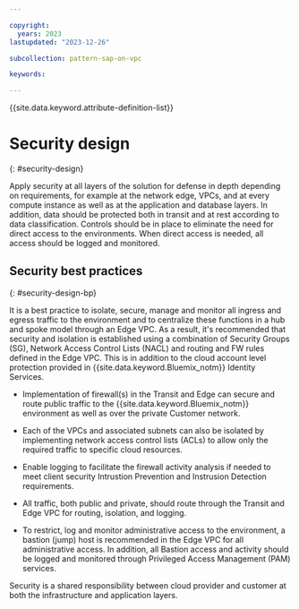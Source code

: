 ```yaml
---

copyright:
  years: 2023
lastupdated: "2023-12-26"

subcollection: pattern-sap-on-vpc

keywords:

---
```


{{site.data.keyword.attribute-definition-list}}

# Security design
{: #security-design}

Apply security at all layers of the solution for defense in depth depending on requirements, for example at the network edge, VPCs, and at every compute instance as well as at the application and database layers. In addition, data should be protected both in transit and at rest according to data classification. Controls should be in place to eliminate the need for direct access to the environments. When direct access is needed, all access should be logged and monitored.

## Security best practices 
{: #security-design-bp}

It is a best practice to isolate, secure, manage and monitor all ingress and egress traffic to the environment and to centralize these functions in a hub and spoke model through an Edge VPC. As a result, it's recommended that security and isolation is established using a combination of Security Groups (SG), Network Access Control Lists (NACL) and routing and FW rules defined in the Edge VPC. This is in addition to the cloud account level protection provided in {{site.data.keyword.Bluemix_notm}} Identity Services.

* Implementation of firewall(s) in the Transit and Edge can secure and route public traffic to the {{site.data.keyword.Bluemix_notm}} environment as well as over the private Customer network.

* Each of the VPCs and associated subnets can also be isolated by implementing network access control lists (ACLs) to allow only the required traffic to specific cloud resources.

* Enable logging to facilitate the firewall activity analysis if needed to meet client security Intrustion Prevention and Instrusion Detection requirements.

* All traffic, both public and private, should route through the Transit and Edge VPC for routing, isolation, and logging.

* To restrict, log and monitor administrative access to the environment, a bastion (jump) host is recommended in the Edge VPC for all administrative access. In addition, all Bastion access and activity should be logged and monitored through Privileged Access Management (PAM) services.

Security is a shared responsibility between cloud provider and customer at both the infrastructure and application layers.
